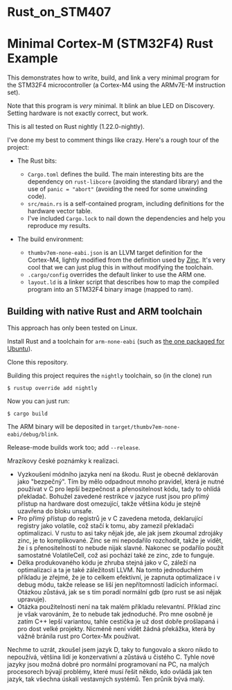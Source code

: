 # Rust_on_STM407

Minimal Cortex-M (STM32F4) Rust Example
=======================================

This demonstrates how to write, build, and link a very minimal program for the
STM32F4 microcontroller (a Cortex-M4 using the ARMv7E-M instruction set).

Note that this program is *very* minimal.  It blink an blue LED on Discovery.
Setting hardware is not exactly correct, but work.

This is all tested on Rust nightly (1.22.0-nightly).

I've done my best to comment things like crazy.  Here's a rough tour of the
project:

- The Rust bits:
  - `Cargo.toml` defines the build.  The main interesting bits are the
    dependency on `rust-libcore` (avoiding the standard library) and the use of
    `panic = "abort"` (avoiding the need for some unwinding code).
  - `src/main.rs` is a self-contained program, including definitions for the
    hardware vector table.
  - I've included `Cargo.lock` to nail down the dependencies and help you
    reproduce my results.

- The build environment:
  - `thumbv7em-none-eabi.json` is an LLVM target definition for the Cortex-M4,
    lightly modified from the definition used by [Zinc](http://zinc.rs).  It's
    very cool that we can just plug this in without modifying the toolchain.
  - `.cargo/config` overrides the default linker to use the ARM one.
  - `layout.ld` is a linker script that describes how to map the compiled
    program into an STM32F4 binary image (mapped to ram).

## Building with native Rust and ARM toolchain

This approach has only been tested on Linux.

Install Rust and a toolchain for `arm-none-eabi` (such as [the one packaged for
Ubuntu](https://launchpad.net/gcc-arm-embedded)).

Clone this repository.

Building this project requires the `nightly` toolchain, so (in the clone) run

    $ rustup override add nightly

Now you can just run:

    $ cargo build

The ARM binary will be deposited in `target/thumbv7em-none-eabi/debug/blink`.

Release-mode builds work too; add `--release`.

Mrazíkovy české poznámky k realizaci.

- Vyzkoušení módního jazyka není na škodu. Rust je obecně deklarován jako "bezpečný".
  Tím by mělo odpadnout mnoho pravidel, která je nutné používat v C pro lepší bezpečnost
  a přenositelnost kódu, tady to ohlídá překladač. Bohužel zavedené restrikce v jazyce
  rust jsou pro přímý přístup na hardware dost omezující, takže většina kódu je stejně
  uzavřena do bloku unsafe.
- Pro přímý přístup do registrů je v C zavedena metoda, deklarující registry jako volatile,
  což stačí k tomu, aby zamezil překladači optimalizaci. V rustu to asi taky nějak jde,
  ale jak jsem zkoumal zdrojáky zinc, je to komplikované. Zinc se mi nepodařilo rozchodit,
  takže je vidět, že i s přenositelností to nebude nijak slavné. Nakonec se podařilo
  použít samostatné VolatileCell, což asi pochází také ze zinc, zde to funguje.
- Délka produkovaného kódu je zhruba stejná jako v C, záleží na optimalizaci a ta je také
  záležitostí LLVM. Na tomto jednoduchém příkladu je zřejmé, že je to celkem efektivní,
  je zapnuta optimalizace i v debug módu, takže release se liší jen nepřítomností ladících
  informací. Otázkou zůstává, jak se s tím poradí normální gdb (pro rust se asi nějak upravuje).
- Otázka použitelnosti není na tak malém příkladu relevantní. Příklad zinc je však varováním,
  že to nebude tak jednoduché. Pro mne osobně je zatím C++ lepší variantou, tahle cestička
  je už dost dobře prošlapaná i pro dost velké projekty. Nicméně není vidět žádná překážka,
  která by vážně bránila rust pro Cortex-Mx používat.

Nechme to uzrát, zkoušel jsem jazyk D, taky to fungovalo a skoro nikdo to nepoužívá,
většina lidí je konzervativní a zůstává u čistého C. Tyhle nové jazyky jsou možná dobré
pro normální programovaní na PC, na malých procesorech bývají problémy, které musí řešit
někdo, kdo ovládá jak ten jazyk, tak všechna úskalí vestavných systémů. Ten průnik
bývá malý.
